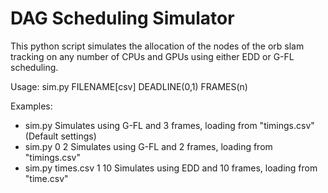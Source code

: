 # DAG Scheduling Simulator
This python script simulates the allocation of the nodes of the orb slam tracking on any number of CPUs and GPUs using either EDD or G-FL scheduling.

Usage: sim.py FILENAME[csv] DEADLINE(0,1) FRAMES(n)

Examples:
- sim.py
Simulates using G-FL and 3 frames, loading from "timings.csv" (Default settings)
- sim.py 0 2
Simulates using G-FL and 2 frames, loading from "timings.csv"
- sim.py times.csv 1 10
Simulates using EDD and 10 frames, loading from "time.csv"
